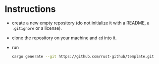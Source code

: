# Instructions

* create a new empty repository (do not initialize it with a README, a `.gitignore` or a license).
* clone the repository on your machine and `cd` into it.
* run

  ```sh
  cargo generate --git https://github.com/rust-github/template.git
  ```

